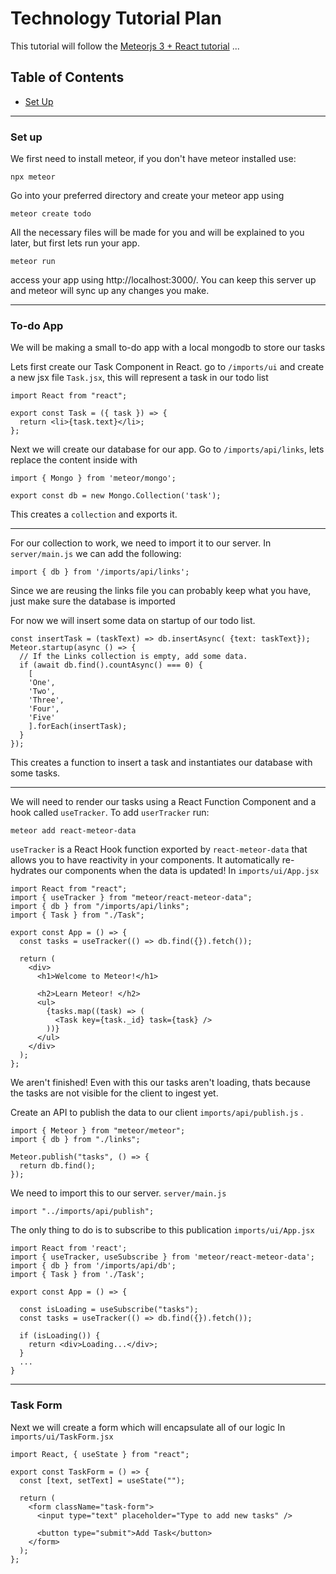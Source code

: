 # Technology Tutorial Plan
This tutorial will follow the [Meteorjs 3 + React tutorial](https://docs.meteor.com/tutorials/react/) ...
## Table of Contents
- [Set Up](#set-up)

---
### Set up
We first need to install meteor, if you don't have meteor installed use:
``` 
npx meteor
``` 

Go into your preferred directory and create your meteor app using
```
meteor create todo
```
All the necessary files will be made for you and will be explained to you later, but first lets run your app.
```
meteor run
```
access your app using http://localhost:3000/.
You can keep this server up and meteor will sync up any changes you make.

---
### To-do App
We will be making a small to-do app with a local mongodb to store our tasks

Lets first create our Task Component in React.
go to `/imports/ui` and create a new jsx file `Task.jsx`, this will represent a task in our todo list
```
import React from "react";

export const Task = ({ task }) => {
  return <li>{task.text}</li>;
};
```

Next we will create our database for our app. Go to `/imports/api/links`, lets replace the content inside with 
```
import { Mongo } from 'meteor/mongo';

export const db = new Mongo.Collection('task');
```
This creates a `collection` and exports it.

---
For our collection to work, we need to import it to our server.
In `server/main.js` we can add the following:
```
import { db } from '/imports/api/links';
```
Since we are reusing the links file you can probably keep what you have, just make sure the database is imported

For now we will insert some data on startup of our todo list.
```
const insertTask = (taskText) => db.insertAsync( {text: taskText});
Meteor.startup(async () => {
  // If the Links collection is empty, add some data.
  if (await db.find().countAsync() === 0) {
    [
    'One',
    'Two',
    'Three',
    'Four',
    'Five'
    ].forEach(insertTask);
  }
});
```
This creates a function to insert a task and instantiates our database with some tasks.

---
We will need to render our tasks using a React Function Component and a hook called `useTracker`.
To add `userTracker` run:
```
meteor add react-meteor-data
```

`useTracker` is a React Hook function exported by `react-meteor-data` that allows you to have reactivity in your components. It automatically re-hydrates our components when the data is updated!
In `imports/ui/App.jsx`
```
import React from "react";
import { useTracker } from "meteor/react-meteor-data";
import { db } from "/imports/api/links";
import { Task } from "./Task";

export const App = () => {
  const tasks = useTracker(() => db.find({}).fetch());

  return (
    <div>
      <h1>Welcome to Meteor!</h1>

      <h2>Learn Meteor! </h2>
      <ul>
        {tasks.map((task) => (
          <Task key={task._id} task={task} />
        ))}
      </ul>
    </div>
  );
};
``` 
We aren't finished! Even with this our tasks aren't loading, thats because the tasks are not visible for the client to ingest yet.

Create an API to publish the data to our client
`imports/api/publish.js` .
```
import { Meteor } from "meteor/meteor";
import { db } from "./links";

Meteor.publish("tasks", () => {
  return db.find();
});
```
We need to import this to our server.
`server/main.js`
```
import "../imports/api/publish"; 
```

The only thing to do is to subscribe to this publication
`imports/ui/App.jsx`
```
import React from 'react';
import { useTracker, useSubscribe } from 'meteor/react-meteor-data'; 
import { db } from '/imports/api/db';
import { Task } from './Task';

export const App = () => {

  const isLoading = useSubscribe("tasks");  
  const tasks = useTracker(() => db.find({}).fetch());

  if (isLoading()) {
    return <div>Loading...</div>;
  }
  ...
}
```

---
### Task Form
Next we will create a form which will encapsulate all of our logic 
In `imports/ui/TaskForm.jsx` 
```
import React, { useState } from "react";

export const TaskForm = () => {
  const [text, setText] = useState("");

  return (
    <form className="task-form">
      <input type="text" placeholder="Type to add new tasks" />

      <button type="submit">Add Task</button>
    </form>
  );
};
```